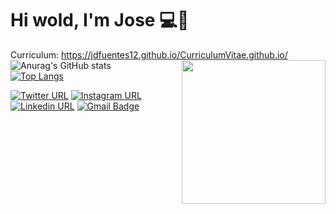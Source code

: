 # Hi wold, I'm Jose 💻👋


Curriculum: https://jdfuentes12.github.io/CurriculumVitae.github.io/
<img align='right' src="https://media.giphy.com/media/M9gbBd9nbDrOTu1Mqx/giphy.gif" width="230">
<br>
![Anurag's GitHub stats](https://github-readme-stats.vercel.app/api?username=jdfuentes12&show_icons=true&theme=merko)
<br>
[![Top Langs](https://github-readme-stats.vercel.app/api/top-langs/?username=jdfuentes12&layout=compact)](https://github.com/anuraghazra/github-readme-stats)

[![Twitter URL](https://img.shields.io/twitter/url?color=%231DA1F2&label=follow&logo=twitter&logoColor=%231DA1F2&style=flat-square&url=https%3A%2F%2Fwww.reddit.com%2Fuser%2FFatChicken277)](https://twitter.com/_Josef27)
[![Instagram URL](https://img.shields.io/badge/-__jose.27-c13584?style=flat&labelColor=c13584&logo=instagram&logoColor=white)](https://www.instagram.com/__jose.27/?hl=es)
[![Linkedin URL](https://img.shields.io/badge/-JoseFuentes-blue?style=flat&logo=Linkedin&logoColor=white)](https://www.linkedin.com/in/jose-fuentes-ab651b150/)
[![Gmail Badge](https://img.shields.io/badge/-jose.27orozoco1@gmail.com-c14438?style=flat-square&logo=Gmail&logoColor=white&link=mailto:jose.27orozco1@gmail.com)](mailto:jose.27orozco@gmail.com)

<!--
**jdfuentes12/jdfuentes12** is a ✨ _special_ ✨ repository because its `README.md` (this file) appears on your GitHub profile.

Here are some ideas to get you started:

- 🔭 I’m currently working on ...
- 🌱 I’m currently learning ...
- 👯 I’m looking to collaborate on ...
- 🤔 I’m looking for help with ...
- 💬 Ask me about ...
- 📫 How to reach me: ...
- 😄 Pronouns: ...
- ⚡ Fun fact: ...
-->

